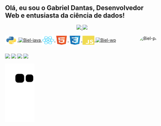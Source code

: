 ## Olá, eu sou o Gabriel Dantas, Desenvolvedor Web e entusiasta da ciência de dados!
<div align="center">
  <a href="https://github.com/gabrieldantas-99">
  <img height="170em" src="https://github-readme-stats.vercel.app/api?username=gabrieldantas-99&show_icons=true&theme=tokyonight&include_all_commits=true&count_private=true"/>
  <img height="170em" src="https://github-readme-stats.vercel.app/api/top-langs/?username=gabrieldantas-99&layout=compact&langs_count=7&theme=tokyonight&exclude_repo=AnaliseDeDados,WebService-SpringBoot-JPA/.metadata"/>
</div>
<div style="display: inline_block"><br>
  <img align="center" alt="Biel-Python" height="30" width="40" src="https://raw.githubusercontent.com/devicons/devicon/master/icons/python/python-original.svg">
  <img align="center" alt="Biel-java" height="30" width="40" src="https://cdn.jsdelivr.net/gh/devicons/devicon/icons/java/java-original.svg">
  <img align="center" alt="Biel-React" height="30" width="40" src="https://raw.githubusercontent.com/devicons/devicon/master/icons/react/react-original.svg">
  <img align="center" alt="Biel-HTML" height="30" width="40" src="https://raw.githubusercontent.com/devicons/devicon/master/icons/html5/html5-original.svg">
  <img align="center" alt="Biel-CSS" height="30" width="40" src="https://raw.githubusercontent.com/devicons/devicon/master/icons/css3/css3-original.svg">
  <img align="center" alt="Biel-Js" height="30" width="40" src="https://raw.githubusercontent.com/devicons/devicon/master/icons/javascript/javascript-plain.svg">
  <img align="center" alt="Biel-wp" height="60" width="50" src="https://cdn.jsdelivr.net/gh/devicons/devicon/icons/php/php-plain.svg">
  <img align="right" alt="Biel-pic" height="150" style="border-radius:50px;" src="https://github.com/GabrielDantas-99/GodOfWar/blob/main/skeleton-animation-300-unscreen%20(1).gif">
</div>
  
  ##
 
<div> 
  <a href="https://instagram.com/gabrieldantas_99" target="_blank"><img src="https://img.shields.io/badge/-Instagram-%23E4405F?style=for-the-badge&logo=instagram&logoColor=white" target="_blank"></a>
 <a href="https://discord.gg/qZgQ7XsF" target="_blank"><img src="https://img.shields.io/badge/Discord-7289DA?style=for-the-badge&logo=discord&logoColor=white" target="_blank"></a> 
  <a href = "mailto:gabrieldantaslp@gmail.com"><img src="https://img.shields.io/badge/-Gmail-%23333?style=for-the-badge&logo=gmail&logoColor=white" target="_blank"></a>
  <a href="https://www.linkedin.com/in/gabriel-felipe-dantas" target="_blank"><img src="https://img.shields.io/badge/-LinkedIn-%230077B5?style=for-the-badge&logo=linkedin&logoColor=white" target="_blank"></a> 
 
  ![Snake animation](https://github.com/gabrieldantas-99/gabrieldantas-99/blob/output/github-contribution-grid-snake.svg)
 
</div>
